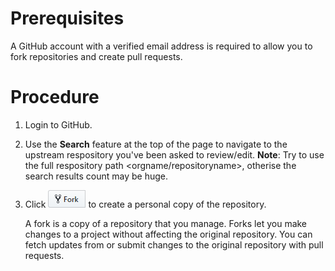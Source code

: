 # Prerequisites
A GitHub account with a verified email address is required to allow you to fork repositories and create pull requests.

# Procedure
1.  Login to GitHub.
2.  Use the **Search** feature at the top of the page to navigate to the upstream respository you've been asked to review/edit.
    **Note**: Try to use the full respository path <orgname/repositoryname>, otherise the search results count may be huge.
3.  Click ![](/images/fork.PNG) to create a personal copy of the repository. 

    A fork is a copy of a repository that you manage. Forks let you make changes to a project without affecting the original repository.   You can fetch updates from or submit changes to the original repository with pull requests.
  



